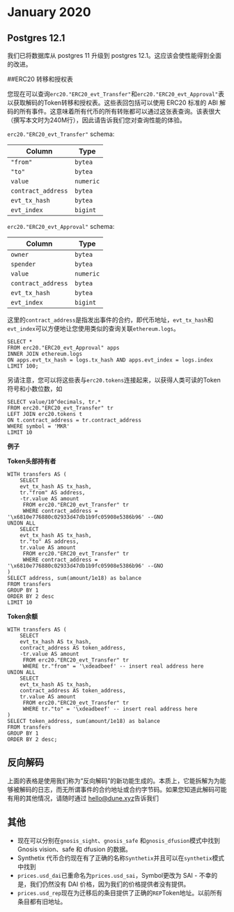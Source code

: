 # January 2020

## Postgres 12.1 <a href="#postgres-121" id="postgres-121"></a>
我们已将数据库从 postgres 11 升级到 postgres 12.1。这应该会使性能得到全面的改进。



##ERC20 转移和授权表<a href="#erc20-transfer-and-approval-tables" id="erc20-transfer-and-approval-tables"></a>

您现在可以查询`erc20."ERC20_evt_Transfer"`和`erc20."ERC20_evt_Approval"`表以获取解码的Token转移和授权表。这些表回包括可以使用 ERC20 标准的 ABI 解码的所有事件。这意味着所有代币的所有转账都可以通过这张表查询。该表很大（撰写本文时为240M行），因此请告诉我们您对查询性能的体验。


`erc20."ERC20_evt_Transfer"` schema:

| Column             | Type      |
| ------------------ | --------- |
| `"from"`           | `bytea`   |
| `"to"`             | `bytea`   |
| `value`            | `numeric` |
| `contract_address` | `bytea`   |
| `evt_tx_hash`      | `bytea`   |
| `evt_index`        | `bigint`  |

`erc20."ERC20_evt_Approval"` schema:

| Column             | Type      |
| ------------------ | --------- |
| `owner`            | `bytea`   |
| `spender`          | `bytea`   |
| `value`            | `numeric` |
| `contract_address` | `bytea`   |
| `evt_tx_hash`      | `bytea`   |
| `evt_index`        | `bigint`  |

这里的`contract_address`是指发出事件的合约，即代币地址，`evt_tx_hash`和`evt_index`可以方便地让您使用类似的查询关联`ethereum.logs`。


```
SELECT *
FROM erc20."ERC20_evt_Approval" apps
INNER JOIN ethereum.logs 
ON apps.evt_tx_hash = logs.tx_hash AND apps.evt_index = logs.index
LIMIT 100;
```

另请注意，您可以将这些表与`erc20.tokens`连接起来，以获得人类可读的Token符号和小数位数，如

```
SELECT value/10^decimals, tr.*
FROM erc20."ERC20_evt_Transfer" tr 
LEFT JOIN erc20.tokens t
ON t.contract_address = tr.contract_address
WHERE symbol = 'MKR'
LIMIT 10
```

**例子**

**Token头部持有者**

```
WITH transfers AS (
    SELECT
    evt_tx_hash AS tx_hash,
    tr."from" AS address,
    -tr.value AS amount
     FROM erc20."ERC20_evt_Transfer" tr
     WHERE contract_address = '\x6810e776880c02933d47db1b9fc05908e5386b96' --GNO
UNION ALL
    SELECT
    evt_tx_hash AS tx_hash,
    tr."to" AS address,
    tr.value AS amount
     FROM erc20."ERC20_evt_Transfer" tr 
     WHERE contract_address = '\x6810e776880c02933d47db1b9fc05908e5386b96' --GNO
)
SELECT address, sum(amount/1e18) as balance
FROM transfers
GROUP BY 1
ORDER BY 2 desc
LIMIT 10
```

**Token余额**

```
WITH transfers AS (
    SELECT
    evt_tx_hash AS tx_hash,
    contract_address AS token_address,
    -tr.value AS amount
     FROM erc20."ERC20_evt_Transfer" tr
     WHERE tr."from" = '\xdeadbeef' -- insert real address here
UNION ALL
    SELECT
    evt_tx_hash AS tx_hash,
    contract_address AS token_address,
    tr.value AS amount
     FROM erc20."ERC20_evt_Transfer" tr 
     WHERE tr."to" = '\xdeadbeef' -- insert real address here
)
SELECT token_address, sum(amount/1e18) as balance
FROM transfers
GROUP BY 1
ORDER BY 2 desc;
```

## 反向解码 <a href="#fallback-decoding" id="fallback-decoding"></a>

上面的表格是使用我们称为“反向解码”的新功能生成的。本质上，它能拆解为为能够被解码的日志，而无所谓事件的合约地址或合约字节码。如果您知道此解码可能有用的其他情况，请随时通过  [hello@dune.xyz](mailto:hello@dune.xyz)告诉我们

## 其他 <a href="#misc1" id="misc1"></a>

* 现在可以分别在`gnosis_sight`、`gnosis_safe` 和`gnosis_dfusion`模式中找到 Gnosis vision、safe 和 dfusion 的数据。
* Synthetix 代币合约现在有了正确的名称`Synthetix`并且可以在`synthetix`模式中找到
* `prices.usd_dai`已重命名为`prices.usd_sai`，Symbol更改为 SAI - 不幸的是，我们仍然没有 DAI 价格，因为我们的价格提供者没有提供。
* `prices.usd_rep`现在为迁移后的条目提供了正确的`REP`Token地址。以前所有条目都有旧地址。





